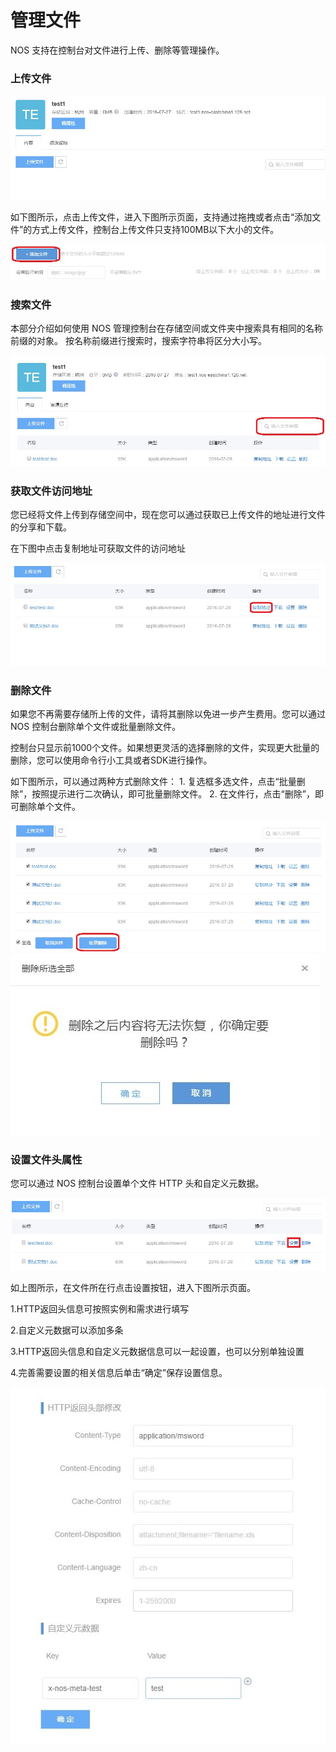 # 管理文件

NOS 支持在控制台对文件进行上传、删除等管理操作。

### **上传文件**

![](../image/201608051453.jpg)

如下图所示，点击上传文件，进入下图所示页面，支持通过拖拽或者点击“添加文件”的方式上传文件，控制台上传文件只支持100MB以下大小的文件。

![](../image/201608051454.jpg)

### **搜索文件**

本部分介绍如何使用 NOS 管理控制台在存储空间或文件夹中搜索具有相同的名称前缀的对象。 按名称前缀进行搜索时，搜索字符串将区分大小写。

![](../image/20160816144603.jpg)

### **获取文件访问地址**

您已经将文件上传到存储空间中，现在您可以通过获取已上传文件的地址进行文件的分享和下载。

在下图中点击复制地址可获取文件的访问地址

![](../image/201608051456.jpg)

### **删除文件**

如果您不再需要存储所上传的文件，请将其删除以免进一步产生费用。您可以通过 NOS 控制台删除单个文件或批量删除文件。

控制台只显示前1000个文件。如果想更灵活的选择删除的文件，实现更大批量的删除，您可以使用命令行小工具或者SDK进行操作。

如下图所示，可以通过两种方式删除文件： 1. 复选框多选文件，点击“批量删除”，按照提示进行二次确认，即可批量删除文件。 2. 在文件行，点击“删除”，即可删除单个文件。

![](../image/20160816144605.jpg)
![](../image/201608051457.jpg)

### **设置文件头属性**

您可以通过 NOS 控制台设置单个文件 HTTP 头和自定义元数据。

![](../image/20160816144607.jpg)

如上图所示，在文件所在行点击设置按钮，进入下图所示页面。

1.HTTP返回头信息可按照实例和需求进行填写

2.自定义元数据可以添加多条

3.HTTP返回头信息和自定义元数据信息可以一起设置，也可以分别单独设置

4.完善需要设置的相关信息后单击“确定”保存设置信息。

![](../image/20160816144608.jpg)
